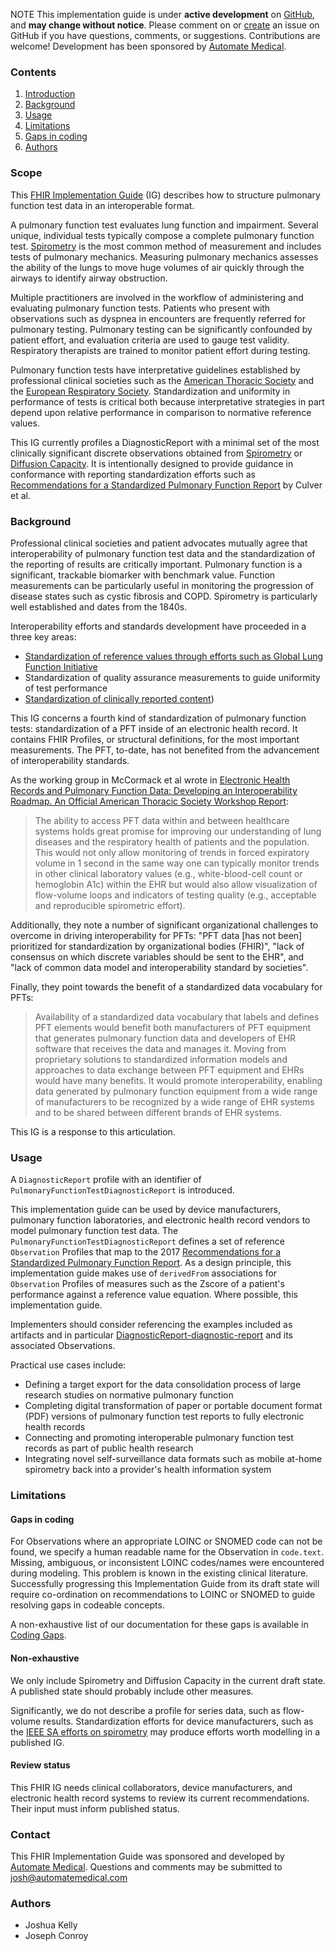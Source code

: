 <span class="label label-danger">NOTE</span> This implementation guide is under **active development** on [GitHub](https://github.com/automate-medical/pft-ig/issues), and **may change without notice**. Please comment on or [create](https://github.com/automate-medical/pft-ig/issues/new) an issue on GitHub if you have questions, comments, or suggestions. Contributions are welcome! Development has been sponsored by [Automate Medical](https://www.automatemedical.com/).

### Contents
1. [Introduction](#introduction)
2. [Background](#background)
3. [Usage](#usage)
4. [Limitations](#limitations)
  1. [Gaps in coding](#gaps-in-observation-coding)
5. [Authors](#authors)

### Scope

This [FHIR Implementation Guide](https://www.hl7.org/fhir/implementationguide.html) (IG) describes how to structure pulmonary function test data in an interoperable format.

A pulmonary function test evaluates lung function and impairment. Several unique, individual tests typically compose a complete pulmonary function test. [Spirometry](https://en.wikipedia.org/wiki/Spirometry) is the most common method of measurement and includes tests of pulmonary mechanics. Measuring pulmonary mechanics assesses the ability of the lungs to move huge volumes of air quickly through the airways to identify airway obstruction.

Multiple practitioners are involved in the workflow of administering and evaluating pulmonary function tests. Patients who present with observations such as dyspnea in encounters are frequently referred for pulmonary testing. Pulmonary testing can be significantly confounded by patient effort, and evaluation criteria are used to gauge test validity. Respiratory therapists are trained to monitor patient effort during testing.

Pulmonary function tests have interpretative guidelines established by professional clinical societies such as the [American Thoracic Society](https://www.thoracic.org/) and the [European Respiratory Society](https://www.ersnet.org/). Standardization and uniformity in performance of tests is critical both because interpretative strategies in part depend upon relative performance in comparison to normative reference values.

This IG currently profiles a DiagnosticReport with a minimal set of the most clinically significant discrete observations obtained from [Spirometry](https://en.wikipedia.org/wiki/Spirometry) or [Diffusion Capacity](https://en.wikipedia.org/wiki/Diffusing_capacity). It is intentionally designed to provide guidance in conformance with reporting standardization efforts such as [Recommendations for a Standardized Pulmonary Function Report](https://www.thoracic.org/statements/resources/pft/standardized-pulmonary-function-report.pdf) by Culver et al.

### Background

Professional clinical societies and patient advocates mutually agree that interoperability of pulmonary function test data and the standardization of the reporting of results are critically important. Pulmonary function is a significant, trackable biomarker with benchmark value. Function measurements can be particularly useful in monitoring the progression of disease states such as cystic fibrosis and COPD. Spirometry is particularly well established and dates from the 1840s.

Interoperability efforts and standards development have proceeded in a three key areas:

* [Standardization of reference values through efforts such as Global Lung Function Initiative](https://www.ers-education.org/lrmedia/2012/pdf/266696.pdf)
* Standardization of quality assurance measurements to guide uniformity of test performance
* [Standardization of clinically reported content](https://www.thoracic.org/statements/resources/pft/standardized-pulmonary-function-report.pdf))

This IG concerns a fourth kind of standardization of pulmonary function tests: standardization of a PFT inside of an electronic health record. It contains FHIR Profiles, or structural definitions, for the most important measurements. The PFT, to-date, has not benefited from the advancement of interoperability standards.

As the working group in McCormack et al wrote in [Electronic Health Records and Pulmonary Function Data: Developing an Interoperability Roadmap. An Official American Thoracic Society Workshop Report](https://www.atsjournals.org/doi/full/10.1513/AnnalsATS.202010-1318ST):

> The ability to access PFT data within and between healthcare systems holds great promise for improving our understanding of lung diseases and the respiratory health of patients and the population. This would not only allow monitoring of trends in forced expiratory volume in 1 second in the same way one can typically monitor trends in other clinical laboratory values (e.g., white-blood-cell count or hemoglobin A1c) within the EHR but would also allow visualization of flow-volume loops and indicators of testing quality (e.g., acceptable and reproducible spirometric effort).

Additionally, they note a number of significant organizational challenges to overcome in driving interoperability for PFTs: "PFT data [has not been] prioritized for standardization by organizational bodies (FHIR)", "lack of consensus on which discrete variables should be sent to the EHR", and "lack of common data model and interoperability standard by societies".

Finally, they point towards the benefit of a standardized data vocabulary for PFTs:

> Availability of a standardized data vocabulary that labels and defines PFT elements would benefit both manufacturers of PFT equipment that generates pulmonary function data and developers of EHR software that receives the data and manages it. Moving from proprietary solutions to standardized information models and approaches to data exchange between PFT equipment and EHRs would have many benefits. It would promote interoperability, enabling data generated by pulmonary function equipment from a wide range of manufacturers to be recognized by a wide range of EHR systems and to be shared between different brands of EHR systems.

This IG is a response to this articulation.

### Usage

A `DiagnosticReport` profile with an identifier of `PulmonaryFunctionTestDiagnosticReport` is introduced.

This implementation guide can be used by device manufacturers, pulmonary function laboratories, and electronic health record vendors to model pulmonary function test data.
The `PulmonaryFunctionTestDiagnosticReport` defines a set of reference `Observation` Profiles that map to the 2017 [Recommendations for a Standardized Pulmonary Function Report](https://www.thoracic.org/statements/resources/pft/standardized-pulmonary-function-report.pdf). As a design principle, this implementation guide makes use of `derivedFrom` associations for `Observation` Profiles of measures such as the Zscore of a patient's performance against a reference value equation. Where possible, this implementation guide.

Implementers should consider referencing the examples included as artifacts and in particular [DiagnosticReport-diagnostic-report](./DiagnosticReport-diagnostic-report.html) and its associated Observations.

Practical use cases include:

* Defining a target export for the data consolidation process of large research studies on normative pulmonary function
* Completing digital transformation of paper or portable document format (PDF) versions of pulmonary function test reports to fully electronic health records
* Connecting and promoting interoperable pulmonary function test records as part of public health research
* Integrating novel self-surveillance data formats such as mobile at-home spirometry back into a provider's health information system

### Limitations

#### Gaps in coding

For Observations where an appropriate LOINC or SNOMED code can not be found, we specify a human readable name for the Observation in `code.text`. Missing, ambiguous, or inconsistent LOINC codes/names were encountered during modeling. This problem is known in the existing clinical literature. Successfully progressing this Implementation Guide from its draft state will require co-ordination on recommendations to LOINC or SNOMED to guide resolving gaps in codeable concepts.

A non-exhaustive list of our documentation for these gaps is available in [Coding Gaps](./coding-gaps.html).

#### Non-exhaustive

We only include Spirometry and Diffusion Capacity in the current draft state. A published state should probably include other measures.

Significantly, we do not describe a profile for series data, such as flow-volume results. Standardization efforts for device manufacturers, such as the [IEEE SA efforts on spirometry](https://standards.ieee.org/project/11073-10429.html) may produce efforts worth modelling in a published IG.

#### Review status

This FHIR IG needs clinical collaborators, device manufacturers, and electronic health record systems to review its current recommendations. Their input must inform published status.

### Contact

This FHIR Implementation Guide was sponsored and developed by [Automate Medical](https://www.automatemedical.com/). Questions and comments may be submitted to [josh@automatemedical.com](mailto:josh@automatemedical.com)

### Authors

* Joshua Kelly
* Joseph Conroy
